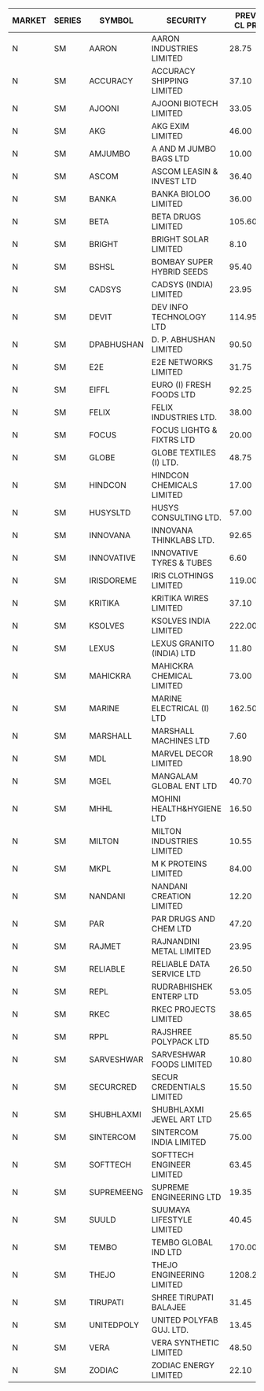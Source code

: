 


| MARKET | SERIES | SYMBOL | SECURITY | PREV CL PR | OPEN PRICE | HIGH PRICE | LOW PRICE | CLOSE PRICE | NET TRDVAL | NET TRDQTY | CORP IND | HI 52 WK | LO 52 WK |
| ----- | ----- | ----- | ----- | ----- | ----- | ----- | ----- | ----- | ----- | ----- | ----- | ----- | ----- |
| N | SM | AARON | AARON INDUSTRIES LIMITED | 28.75 | 30.75 | 30.75 | 28.25 | 28.25 | 371700.00 | 12600 |  | 58.00 | 27.50 |
| N | SM | ACCURACY | ACCURACY SHIPPING LIMITED | 37.10 | 37.35 | 37.35 | 37.30 | 37.30 | 119440.00 | 3200 |  | 42.60 | 12.35 |
| N | SM | AJOONI | AJOONI BIOTECH LIMITED | 33.05 | 34.50 | 34.50 | 32.95 | 34.30 | 544600.00 | 16000 |  | 36.50 | 6.35 |
| N | SM | AKG | AKG EXIM LIMITED | 46.00 | 46.85 | 47.10 | 46.85 | 47.10 | 1126800.00 | 24000 |  | 54.80 | 30.00 |
| N | SM | AMJUMBO | A AND M JUMBO BAGS LTD | 10.00 | 9.60 | 10.50 | 9.60 | 10.45 | 820000.00 | 80000 |  | 14.70 | 5.85 |
| N | SM | ASCOM | ASCOM LEASIN & INVEST LTD | 36.40 | 39.00 | 39.00 | 39.00 | 39.00 | 156000.00 | 4000 |  | 40.50 | 30.00 |
| N | SM | BANKA | BANKA BIOLOO LIMITED | 36.00 | 36.00 | 36.00 | 35.50 | 35.50 | 214500.00 | 6000 |  | 108.95 | 34.20 |
| N | SM | BETA | BETA DRUGS LIMITED | 105.60 | 109.45 | 109.75 | 100.30 | 103.85 | 1261520.00 | 12000 |  | 109.75 | 37.00 |
| N | SM | BRIGHT | BRIGHT SOLAR LIMITED | 8.10 | 8.35 | 8.40 | 7.70 | 7.70 | 659400.00 | 81000 |  | 19.90 | 4.70 |
| N | SM | BSHSL | BOMBAY SUPER HYBRID SEEDS | 95.40 | 96.00 | 96.00 | 96.00 | 96.00 | 153600.00 | 1600 |  | 134.05 | 85.70 |
| N | SM | CADSYS | CADSYS (INDIA) LIMITED | 23.95 | 22.80 | 22.80 | 22.80 | 22.80 | 91200.00 | 4000 |  | 49.25 | 15.50 |
| N | SM | DEVIT | DEV INFO TECHNOLOGY LTD | 114.95 | 115.25 | 126.05 | 115.25 | 126.05 | 2694975.00 | 22500 |  | 126.05 | 57.00 |
| N | SM | DPABHUSHAN | D. P. ABHUSHAN LIMITED | 90.50 | 94.95 | 94.95 | 90.70 | 90.70 | 2209600.00 | 24000 |  | 94.95 | 37.50 |
| N | SM | E2E | E2E NETWORKS LIMITED | 31.75 | 33.30 | 33.30 | 33.30 | 33.30 | 199800.00 | 6000 |  | 34.40 | 13.30 |
| N | SM | EIFFL | EURO (I) FRESH FOODS LTD | 92.25 | 91.50 | 92.00 | 91.50 | 92.00 | 146800.00 | 1600 |  | 131.00 | 71.00 |
| N | SM | FELIX | FELIX INDUSTRIES LTD. | 38.00 | 39.65 | 39.65 | 39.65 | 39.65 | 158600.00 | 4000 |  | 39.65 | 10.80 |
| N | SM | FOCUS | FOCUS LIGHTG & FIXTRS LTD | 20.00 | 20.00 | 20.00 | 20.00 | 20.00 | 60000.00 | 3000 |  | 51.00 | 15.50 |
| N | SM | GLOBE | GLOBE TEXTILES (I) LTD. | 48.75 | 47.90 | 48.00 | 47.90 | 48.00 | 287600.00 | 6000 |  | 60.25 | 21.50 |
| N | SM | HINDCON | HINDCON CHEMICALS LIMITED | 17.00 | 17.75 | 18.00 | 17.75 | 18.00 | 430600.00 | 24000 |  | 20.65 | 8.05 |
| N | SM | HUSYSLTD | HUSYS CONSULTING LTD. | 57.00 | 63.00 | 68.40 | 63.00 | 67.30 | 927200.00 | 14000 |  | 68.40 | 20.50 |
| N | SM | INNOVANA | INNOVANA THINKLABS LTD. | 92.65 | 88.05 | 88.05 | 88.05 | 88.05 | 88050.00 | 1000 |  | 326.40 | 73.05 |
| N | SM | INNOVATIVE | INNOVATIVE TYRES & TUBES | 6.60 | 6.90 | 6.90 | 6.90 | 6.90 | 82800.00 | 12000 |  | 15.25 | 5.40 |
| N | SM | IRISDOREME | IRIS CLOTHINGS LIMITED | 119.00 | 120.00 | 120.00 | 120.00 | 120.00 | 576000.00 | 4800 |  | 192.00 | 106.25 |
| N | SM | KRITIKA | KRITIKA WIRES LIMITED | 37.10 | 37.50 | 37.50 | 37.50 | 37.50 | 150000.00 | 4000 |  | 37.50 | 32.00 |
| N | SM | KSOLVES | KSOLVES INDIA LIMITED | 222.00 | 233.00 | 233.00 | 233.00 | 233.00 | 279600.00 | 1200 |  | 260.00 | 102.05 |
| N | SM | LEXUS | LEXUS GRANITO (INDIA) LTD | 11.80 | 11.25 | 11.25 | 11.25 | 11.25 | 11250.00 | 1000 |  | 17.35 | 4.55 |
| N | SM | MAHICKRA | MAHICKRA CHEMICAL LIMITED | 73.00 | 75.80 | 76.00 | 75.80 | 75.90 | 227700.00 | 3000 |  | 93.50 | 59.00 |
| N | SM | MARINE | MARINE ELECTRICAL (I) LTD | 162.50 | 165.50 | 167.00 | 165.50 | 167.00 | 9335000.00 | 56000 |  | 167.00 | 78.00 |
| N | SM | MARSHALL | MARSHALL MACHINES LTD | 7.60 | 7.40 | 7.40 | 7.25 | 7.25 | 109950.00 | 15000 |  | 22.00 | 4.85 |
| N | SM | MDL | MARVEL DECOR LIMITED | 18.90 | 19.80 | 19.80 | 19.75 | 19.75 | 79100.00 | 4000 |  | 30.00 | 13.90 |
| N | SM | MGEL | MANGALAM GLOBAL ENT LTD | 40.70 | 40.70 | 40.70 | 40.70 | 40.70 | 122100.00 | 3000 |  | 65.10 | 39.00 |
| N | SM | MHHL | MOHINI HEALTH&HYGIENE LTD | 16.50 | 17.20 | 17.30 | 17.20 | 17.30 | 155250.00 | 9000 |  | 23.20 | 11.35 |
| N | SM | MILTON | MILTON INDUSTRIES LIMITED | 10.55 | 10.95 | 11.00 | 10.95 | 11.00 | 96580.00 | 8800 |  | 16.35 | 7.00 |
| N | SM | MKPL | M K PROTEINS LIMITED | 84.00 | 79.80 | 80.00 | 79.80 | 80.00 | 1757200.00 | 22000 |  | 84.00 | 66.50 |
| N | SM | NANDANI | NANDANI CREATION LIMITED | 12.20 | 12.20 | 12.80 | 12.20 | 12.80 | 317000.00 | 25000 |  | 12.80 | 5.50 |
| N | SM | PAR | PAR DRUGS AND CHEM LTD | 47.20 | 47.20 | 47.20 | 47.15 | 47.15 | 188700.00 | 4000 |  | 52.75 | 26.20 |
| N | SM | RAJMET | RAJNANDINI METAL LIMITED | 23.95 | 23.85 | 23.85 | 23.85 | 23.85 | 190800.00 | 8000 |  | 41.30 | 23.85 |
| N | SM | RELIABLE | RELIABLE DATA SERVICE LTD | 26.50 | 25.20 | 25.20 | 25.20 | 25.20 | 60480.00 | 2400 |  | 36.40 | 19.95 |
| N | SM | REPL | RUDRABHISHEK ENTERP LTD | 53.05 | 52.45 | 52.45 | 50.75 | 51.65 | 1084800.00 | 21000 |  | 53.55 | 20.60 |
| N | SM | RKEC | RKEC PROJECTS LIMITED | 38.65 | 38.55 | 38.55 | 36.00 | 36.00 | 74550.00 | 2000 |  | 66.65 | 26.20 |
| N | SM | RPPL | RAJSHREE POLYPACK LTD | 85.50 | 85.50 | 85.50 | 85.50 | 85.50 | 85500.00 | 1000 |  | 101.80 | 47.75 |
| N | SM | SARVESHWAR | SARVESHWAR FOODS LIMITED | 10.80 | 10.50 | 10.50 | 10.50 | 10.50 | 16800.00 | 1600 |  | 36.00 | 8.45 |
| N | SM | SECURCRED | SECUR CREDENTIALS LIMITED | 15.50 | 16.25 | 16.25 | 15.20 | 15.20 | 75600.00 | 4800 |  | 52.50 | 12.15 |
| N | SM | SHUBHLAXMI | SHUBHLAXMI JEWEL ART LTD | 25.65 | 24.40 | 26.45 | 24.40 | 24.40 | 351650.00 | 14000 |  | 167.00 | 16.30 |
| N | SM | SINTERCOM | SINTERCOM INDIA LIMITED | 75.00 | 76.90 | 76.90 | 76.90 | 76.90 | 153800.00 | 2000 |  | 82.65 | 35.55 |
| N | SM | SOFTTECH | SOFTTECH ENGINEER LIMITED | 63.45 | 63.55 | 64.95 | 63.55 | 64.00 | 922320.00 | 14400 |  | 76.25 | 32.45 |
| N | SM | SUPREMEENG | SUPREME ENGINEERING LTD | 19.35 | 20.05 | 20.30 | 19.80 | 20.25 | 4089200.00 | 204000 |  | 30.00 | 13.20 |
| N | SM | SUULD | SUUMAYA LIFESTYLE LIMITED | 40.45 | 41.35 | 42.45 | 41.35 | 42.45 | 2022000.00 | 48000 |  | 42.45 | 17.55 |
| N | SM | TEMBO | TEMBO GLOBAL IND LTD | 170.00 | 170.50 | 171.00 | 170.50 | 171.00 | 8200000.00 | 48000 |  | 177.00 | 115.00 |
| N | SM | THEJO | THEJO ENGINEERING LIMITED | 1208.20 | 1265.00 | 1268.60 | 1190.00 | 1268.60 | 4493700.00 | 3600 |  | 1268.60 | 350.55 |
| N | SM | TIRUPATI | SHREE TIRUPATI BALAJEE | 31.45 | 29.90 | 29.90 | 29.90 | 29.90 | 89700.00 | 3000 |  | 45.00 | 22.40 |
| N | SM | UNITEDPOLY | UNITED POLYFAB GUJ. LTD. | 13.45 | 14.10 | 14.10 | 14.10 | 14.10 | 1480500.00 | 105000 |  | 14.10 | 5.95 |
| N | SM | VERA | VERA SYNTHETIC LIMITED | 48.50 | 46.10 | 46.20 | 46.10 | 46.10 | 346050.00 | 7500 |  | 150.00 | 46.10 |
| N | SM | ZODIAC | ZODIAC ENERGY LIMITED | 22.10 | 22.10 | 22.10 | 21.05 | 21.05 | 86300.00 | 4000 |  | 27.50 | 11.25 |



